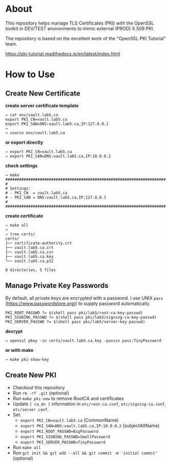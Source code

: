 # About

This repository helps manage TLS Certificates (PKI) with the OpenSSL toolkit in DEV/TEST environments to mimic external (PROD) X.509 PKI.

The repository is based on the excellent work of the "OpenSSL PKI Tutorial" team.

https://pki-tutorial.readthedocs.io/en/latest/index.html

# How to Use

## Create New Certificate

**create server certificate template**

```
→ cat env/vault.lab5.ca
export PKI_CN=vault.lab5.ca
export PKI_SAN=DNS:vault.lab5.ca,IP:127.0.0.1
→
→ source env/vault.lab5.ca
```

**or export directly**

```
→ export PKI_CN=vault.lab5.ca
→ export PKI_SAN=DNS:vault.lab5.ca,IP:10.0.0.2
```

**check settings**

```
→ make
######################################################################
#
# Settings:
# - PKI_CN  = vault.lab5.ca
# - PKI_SAN = DNS:vault.lab5.ca,IP:127.0.0.1
#
######################################################################
```

**create certificate**

```
→ make all
→
→ tree certs/
certs/
├── certificate-authority.crt
├── vault.lab5.ca.crt
├── vault.lab5.ca.csr
├── vault.lab5.ca.key
└── vault.lab5.ca.p12

0 directories, 5 files
```

## Manage Private Key Passwords

By default, all private keys are encrypted with a password. I use UNIX `pass` (https://www.passwordstore.org/) to supply password automatically.

```
PKI_ROOT_PASSWD ?= $(shell pass pki/lab5/root-ca-key-passwd)
PKI_SIGNING_PASSWD ?= $(shell pass pki/lab5/signing-ca-key-passwd)
PKI_SERVER_PASSWD ?= $(shell pass pki/lab5/server-key-passwd)
```

**decrypt**

```
→ openssl pkey -in certs/vault.lab5.ca.key -passin pass:TinyPassword
```

**or with make**

```
→ make pki-show-key
```

## Create New PKI

- Checkout this repository
- Run `rm -rf .git` (optional)
- Run `make pki-new` to remove RootCA and certificates
- Update `[ ca_dn ]` information in `etc/root-ca.conf`, `etc/signing-ca.conf`, `etc/server.conf`.
- Set:
  - `export PKI_CN=vault.lab5.ca` (CommonName)
  - `export PKI_SAN=DNS:vault.lab5.ca,IP:10.0.0.2` (subjectAltName)
  - `export PKI_ROOT_PASSWD=BigPassword`
  - `export PKI_SIGNING_PASSWD=SmallPassword`
  - `export PKI_SERVER_PASSWD=TinyPassword`
- Run `make all`
- Run `git init && git add --all && git commit -m 'initial commit'` (optional)
